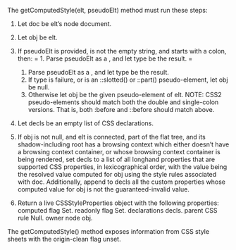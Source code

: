 The getComputedStyle(elt, pseudoElt) method must run these steps:

1. Let doc be elt’s node document.
2. Let obj be elt.
3. If pseudoElt is provided, is not the empty string, and starts with a colon, then:
    = 1. Parse pseudoElt as a <pseudo-element-selector>, and let type be the result. =
    1. Parse pseudoElt as a <pseudo-compound-selector>, and let type be the result.
    2. If type is failure, or is an ::slotted() or ::part() pseudo-element, let obj be null.
    3. Otherwise let obj be the given pseudo-element of elt.
    NOTE: CSS2 pseudo-elements should match both the double and single-colon versions. That is, both :before and ::before should match above.

4. Let decls be an empty list of CSS declarations.
5. If obj is not null, and elt is connected, part of the flat tree, and its shadow-including root has a browsing context which either doesn’t have a browsing context container, or whose browsing context container is being rendered, set decls to a list of all longhand properties that are supported CSS properties, in lexicographical order, with the value being the resolved value computed for obj using the style rules associated with doc. Additionally, append to decls all the custom properties whose computed value for obj is not the guaranteed-invalid value.

6. Return a live CSSStyleProperties object with the following properties:
computed flag
    Set.
readonly flag
    Set.
declarations
    decls.
parent CSS rule
    Null.
owner node
    obj.

The getComputedStyle() method exposes information from CSS style sheets with the origin-clean flag unset.